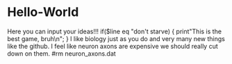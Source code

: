 # Hello-World
Here you can input your ideas!!!
if($line eq "don't starve)
 {
 print"This is the best game, bruh\n"; 
 }
 I like biology just as you do and very many new things like the github.
 I feel like neuron axons are expensive we should really cut down on them.
 #rm neuron_axons.dat
 
